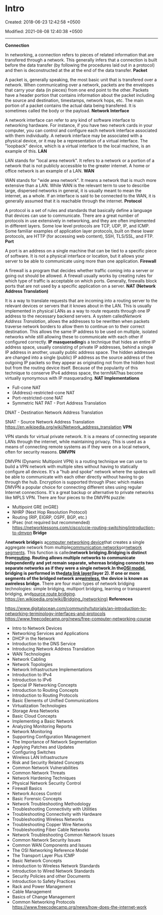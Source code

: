# Intro

Created: 2018-06-23 12:42:58 +0500

Modified: 2021-08-08 12:40:38 +0500

---

**Connection**

In networking, a connection refers to pieces of related information that are transfered through a network. This generally infers that a connection is built before the data transfer (by following the procedures laid out in a protocol) and then is deconstructed at the at the end of the data transfer.
**Packet**

A packet is, generally speaking, the most basic unit that is transfered over a network. When communicating over a network, packets are the envelopes that carry your data (in pieces) from one end point to the other.
Packets have a header portion that contains information about the packet including the source and destination, timestamps, network hops, etc. The main portion of a packet contains the actual data being transfered. It is sometimes called the body or the payload.
**Network Interface**

A network interface can refer to any kind of software interface to networking hardware. For instance, if you have two network cards in your computer, you can control and configure each network interface associated with them individually.
A network interface may be associated with a physical device, or it may be a representation of a virtual interface. The "loopback" device, which is a virtual interface to the local machine, is an example of this.
**LAN**

LAN stands for "local area network". It refers to a network or a portion of a network that is not publicly accessible to the greater internet. A home or office network is an example of a LAN.
**WAN**

WAN stands for "wide area network". It means a network that is much more extensive than a LAN. While WAN is the relevant term to use to describe large, dispersed networks in general, it is usually meant to mean the internet, as a whole.
If an interface is said to be connected to the WAN, it is generally assumed that it is reachable through the internet.
**Protocol**

A protocol is a set of rules and standards that basically define a language that devices can use to communicate. There are a great number of protocols in use extensively in networking, and they are often implemented in different layers.
Some low level protocols are TCP, UDP, IP, and ICMP. Some familiar examples of application layer protocols, built on these lower protocols, are HTTP (for accessing web content), SSH, TLS/SSL, and FTP.
**Port**

A port is an address on a single machine that can be tied to a specific piece of software. It is not a physical interface or location, but it allows your server to be able to communicate using more than one application.
**Firewall**

A firewall is a program that decides whether traffic coming into a server or going out should be allowed. A firewall usually works by creating rules for which type of traffic is acceptable on which ports. Generally, firewalls block ports that are not used by a specific application on a server.
**NAT (Network Address Translation)**

It is a way to translate requests that are incoming into a routing server to the relevant devices or servers that it knows about in the LAN. This is usually implemented in physical LANs as a way to route requests through one IP address to the necessary backend servers.
A system called*Network Address Translation*, allows the addresses to be rewritten when packets traverse network borders to allow them to continue on to their correct destination. This allows the same IP address to be used on multiple, isolated networks while still allowing these to communicate with each other if configured correctly.
**IP masquerading**is a technique that hides an entire IP address space, usually consisting of private IP addresses, behind a single IP address in another, usually public address space. The hidden addresses are changed into a single (public) IP address as the source address of the outgoing IP packets so they appear as originating not from the hidden host but from the routing device itself. Because of the popularity of this technique to conserve IPv4 address space, the term*NAT*has become virtually synonymous with IP masquerading.
**NAT Implementations**
-   Full-cone NAT
-   (Address)-restricted-cone NAT
-   Port-restricted-cone NAT
-   Symmetric NAT
PAT - Port Address Translation

DNAT - Destination Network Address Translation

SNAT - Source Network Address Translation
<https://en.wikipedia.org/wiki/Network_address_translation>
**VPN**

VPN stands for virtual private network. It is a means of connecting separate LANs through the internet, while maintaining privacy. This is used as a means of connecting remote systems as if they were on a local network, often for security reasons.
**DMVPN**

DMVPN (Dynamic Multipoint VPN) is a routing technique we can use to build a VPN network with multiple sites without having to statically configure all devices. It's a "hub and spoke" network where the spokes will be able to communicate with each other directly without having to go through the hub. Encryption is supported through IPsec which makes DMVPN a popular choice for connecting different sites using regular Internet connections. It's a great backup or alternative to private networks like MPLS VPN.
There are four pieces to the DMVPN puzzle:
-   Multipoint GRE (mGRE)
-   NHRP (Next Hop Resolution Protocol)
-   Routing (RIP, EIGRP, OSPF, BGP, etc.)
-   IPsec (not required but recommended)
<https://networklessons.com/cisco/ccie-routing-switching/introduction-to-dmvpn>
**Bridge**

A**network bridge**is a[computer networking device](https://en.wikipedia.org/wiki/Networking_hardware)that creates a single aggregate network from multiple[communication networks](https://en.wikipedia.org/wiki/Communication_network)or[network segments](https://en.wikipedia.org/wiki/Network_segment). This function is called**network bridging.**Bridging is distinct from[routing](https://en.wikipedia.org/wiki/Routing). Routing allows multiple networks to communicate independently and yet remain separate, whereas bridging connects two separate networks as if they were a single network.In the[OSI model](https://en.wikipedia.org/wiki/OSI_model), bridging is performed in the[data link layer](https://en.wikipedia.org/wiki/Data_link_layer)(layer 2). If one or more segments of the bridged network are[wireless](https://en.wikipedia.org/wiki/Wireless_network), the device is known as a**wireless bridge.**
There are four main types of network bridging technologies: simple bridging, multiport bridging, learning or transparent bridging, and[source route bridging](https://en.wikipedia.org/wiki/Source_route_bridging).
<https://en.wikipedia.org/wiki/Bridging_(networking)>
**References**

<https://www.digitalocean.com/community/tutorials/an-introduction-to-networking-terminology-interfaces-and-protocols>
<https://www.freecodecamp.org/news/free-computer-networking-course>
-   Intro to Network Devices
-   Networking Services and Applications
-   DHCP in the Network
-   Introduction to the DNS Service
-   Introducing Network Address Translation
-   WAN Technologies
-   Network Cabling
-   Network Topologies
-   Network Infrastructure Implementations
-   Introduction to IPv4
-   Introduction to IPv6
-   Special IP Networking Concepts
-   Introduction to Routing Concepts
-   Introduction to Routing Protocols
-   Basic Elements of Unified Communications
-   Virtualization Technologies
-   Storage Area Networks
-   Basic Cloud Concepts
-   Implementing a Basic Network
-   Analyzing Monitoring Reports
-   Network Monitoring
-   Supporting Configuration Management
-   The Importance of Network Segmentation
-   Applying Patches and Updates
-   Configuring Switches
-   Wireless LAN Infrastructure
-   Risk and Security Related Concepts
-   Common Network Vulnerabilities
-   Common Network Threats
-   Network Hardening Techniques
-   Physical Network Security Control
-   Firewall Basics
-   Network Access Control
-   Basic Forensic Concepts
-   Network Troubleshooting Methodology
-   Troubleshooting Connectivity with Utilities
-   Troubleshooting Connectivity with Hardware
-   Troubleshooting Wireless Networks
-   Troubleshooting Copper Wire Networks
-   Troubleshooting Fiber Cable Networks
-   Network Troubleshooting Common Network Issues
-   Common Network Security Issues
-   Common WAN Components and Issues
-   The OSI Networking Reference Model
-   The Transport Layer Plus ICMP
-   Basic Network Concepts
-   Introduction to Wireless Network Standards
-   Introduction to Wired Network Standards
-   Security Policies and other Documents
-   Introduction to Safety Practices
-   Rack and Power Management
-   Cable Management
-   Basics of Change Management
-   Common Networking Protocols
<https://www.freecodecamp.org/news/how-does-the-internet-work>
